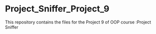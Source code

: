 # Project_Sniffer_Project_9
This repository contains the files for the Project 9 of OOP course :Project Sniffer
